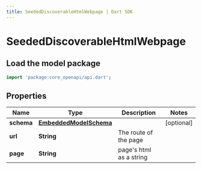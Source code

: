 ```yaml
---
title: SeededDiscoverableHtmlWebpage | Dart SDK
---
```


# SeededDiscoverableHtmlWebpage

## Load the model package
```dart
import 'package:core_openapi/api.dart';
```

## Properties
Name | Type | Description | Notes
------------ | ------------- | ------------- | -------------
**schema** | [**EmbeddedModelSchema**](EmbeddedModelSchema) |  | [optional] 
**url** | **String** | The route of the page  | 
**page** | **String** | page's html as a string | 




